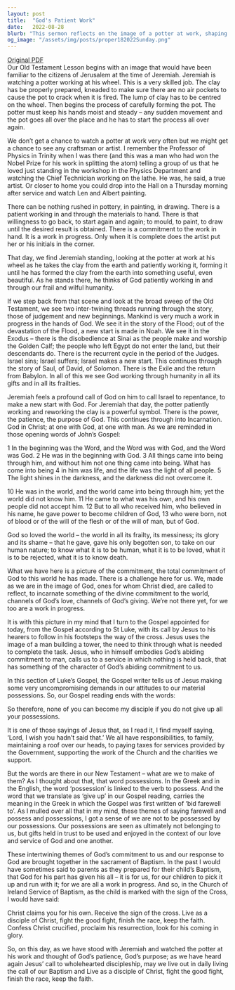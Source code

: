 ```yaml
---
layout: post
title:  "God's Patient Work"
date:   2022-08-28
blurb: "This sermon reflects on the image of a potter at work, shaping and reshaping clay, as a symbol of God's patient work in our lives. It explores the themes of God's commitment to humanity, our need to respond to God, and the challenge of not being possessed by our possessions. The sermon concludes with a call to live out our baptismal call to discipleship."
og_image: "/assets/img/posts/proper182022Sunday.png"
---
```

[Original PDF](/assets/pdf/proper182022Sunday.pdf)    
Our Old Testament Lesson begins with an image that would have been familiar to the citizens of Jerusalem at the time of Jeremiah. Jeremiah is watching a potter working at his wheel. This is a very skilled job. The clay has be properly prepared, kneaded to make sure there are no air pockets to cause the pot to crack when it is fired. The lump of clay has to be centred on the wheel. Then begins the process of carefully forming the pot. The potter must keep his hands moist and steady – any sudden movement and the pot goes all over the place and he has to start the process all over again.

We don’t get a chance to watch a potter at work very often but we might get a chance to see any craftsman or artist. I remember the Professor of Physics in Trinity when I was there (and this was a man who had won the Nobel Prize for his work in splitting the atom) telling a group of us that he loved just standing in the workshop in the Physics Department and watching the Chief Technician working on the lathe. He was, he said, a true artist. Or closer to home you could drop into the Hall on a Thursday morning after service and watch Len and Albert painting.

There can be nothing rushed in pottery, in painting, in drawing. There is a patient working in and through the materials to hand. There is that willingness to go back, to start again and again; to mould, to paint, to draw until the desired result is obtained. There is a commitment to the work in hand. It is a work in progress. Only when it is complete does the artist put her or his initials in the corner.

That day, we find Jeremiah standing, looking at the potter at work at his wheel as he takes the clay from the earth and patiently working it, forming it until he has formed the clay from the earth into something useful, even beautiful. As he stands there, he thinks of God patiently working in and through our frail and wilful humanity.

If we step back from that scene and look at the broad sweep of the Old Testament, we see two inter-twining threads running through the story, those of judgement and new beginnings. Mankind is very much a work in progress in the hands of God. We see it in the story of the Flood; out of the devastation of the Flood, a new start is made in Noah. We see it in the Exodus – there is the disobedience at Sinai as the people make and worship the Golden Calf; the people who left Egypt do not enter the land, but their descendants do. There is the recurrent cycle in the period of the Judges. Israel sins; Israel suffers; Israel makes a new start. This continues through the story of Saul, of David, of Solomon. There is the Exile and the return from Babylon. In all of this we see God working through humanity in all its gifts and in all its frailties.

Jeremiah feels a profound call of God on him to call Israel to repentance, to make a new start with God. For Jeremiah that day, the potter patiently working and reworking the clay is a powerful symbol. There is the power, the patience, the purpose of God. This continues through into Incarnation. God in Christ; at one with God, at one with man. As we are reminded in those opening words of John’s Gospel:

1 In the beginning was the Word, and the Word was with God, and the Word was God. 2 He was in the beginning with God. 3 All things came into being through him, and without him not one thing came into being. What has come into being 4 in him was life, and the life was the light of all people. 5 The light shines in the darkness, and the darkness did not overcome it.

10 He was in the world, and the world came into being through him; yet the world did not know him. 11 He came to what was his own, and his own people did not accept him. 12 But to all who received him, who believed in his name, he gave power to become children of God, 13 who were born, not of blood or of the will of the flesh or of the will of man, but of God.

God so loved the world – the world in all its frailty, its messiness; its glory and its shame – that he gave, gave his only begotten son, to take on our human nature; to know what it is to be human, what it is to be loved, what it is to be rejected, what it is to know death.

What we have here is a picture of the commitment, the total commitment of God to this world he has made. There is a challenge here for us. We, made as we are in the image of God, ones for whom Christ died, are called to reflect, to incarnate something of the divine commitment to the world, channels of God’s love, channels of God’s giving. We’re not there yet, for we too are a work in progress.

It is with this picture in my mind that I turn to the Gospel appointed for today, from the Gospel according to St Luke, with its call by Jesus to his hearers to follow in his footsteps the way of the cross. Jesus uses the image of a man building a tower, the need to think through what is needed to complete the task. Jesus, who in himself embodies God’s abiding commitment to man, calls us to a service in which nothing is held back, that has something of the character of God’s abiding commitment to us.

In this section of Luke’s Gospel, the Gospel writer tells us of Jesus making some very uncompromising demands in our attitudes to our material possessions. So, our Gospel reading ends with the words:

So therefore, none of you can become my disciple if you do not give up all your possessions.

It is one of those sayings of Jesus that, as I read it, I find myself saying, ‘Lord, I wish you hadn’t said that.’ We all have responsibilities, to family, maintaining a roof over our heads, to paying taxes for services provided by the Government, supporting the work of the Church and the charities we support.

But the words are there in our New Testament – what are we to make of them? As I thought about that, that word possessions. In the Greek and in the English, the word ‘possession’ is linked to the verb to possess. And the word that we translate as ‘give up’ in our Gospel reading, carries the meaning in the Greek in which the Gospel was first written of ‘bid farewell to’. As I mulled over all that in my mind, these themes of saying farewell and possess and possessions, I got a sense of we are not to be possessed by our possessions. Our possessions are seen as ultimately not belonging to us, but gifts held in trust to be used and enjoyed in the context of our love and service of God and one another.

These intertwining themes of God’s commitment to us and our response to God are brought together in the sacrament of Baptism. In the past I would have sometimes said to parents as they prepared for their child’s Baptism, that God for his part has given his all – it is for us, for our children to pick it up and run with it; for we are all a work in progress. And so, in the Church of Ireland Service of Baptism, as the child is marked with the sign of the Cross, I would have said:

Christ claims you for his own. Receive the sign of the cross. Live as a disciple of Christ, fight the good fight, finish the race, keep the faith. Confess Christ crucified, proclaim his resurrection, look for his coming in glory.

So, on this day, as we have stood with Jeremiah and watched the potter at his work and thought of God’s patience, God’s purpose; as we have heard again Jesus’ call to wholehearted discipleship, may we live out in daily living the call of our Baptism and Live as a disciple of Christ, fight the good fight, finish the race, keep the faith.
